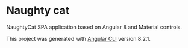 # Naughty cat

NaughtyCat SPA application based on Angular 8 and Material controls.

This project was generated with [Angular CLI](https://github.com/angular/angular-cli) version 8.2.1.